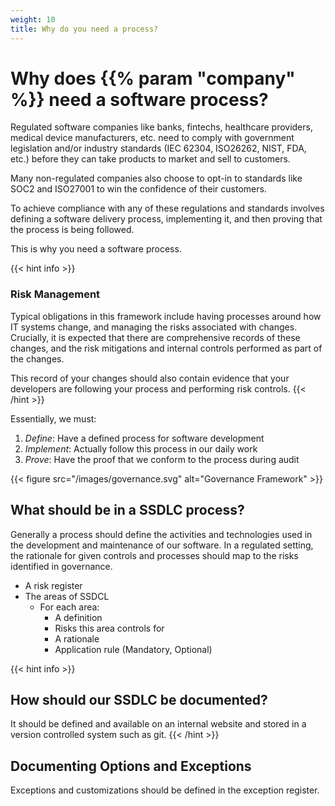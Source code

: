 ```yaml
---
weight: 10
title: Why do you need a process?
---
```

# Why does {{% param "company"  %}} need a software process?

Regulated software companies like banks, fintechs, healthcare providers, 
medical device manufacturers, etc. need to comply with government legislation 
and/or industry standards (IEC 62304, ISO26262, NIST, FDA, etc.) before they 
can take products to market and sell to customers. 

Many non-regulated companies also choose to opt-in to standards 
like SOC2 and ISO27001 to win the confidence of their customers.  

To achieve compliance with any of these regulations and standards 
involves defining a software delivery process, implementing it, 
and then proving that the process is being followed. 

This is why you need a software process. 

{{< hint info >}}
### Risk Management
Typical obligations in this framework include having processes around how IT
systems change, and managing the risks associated with changes.  Crucially, it
is expected that there are comprehensive records of these changes, and the risk
mitigations and internal controls performed as part of the changes.

This record of your changes should also contain evidence that your developers
are following your process and performing risk controls.
{{< /hint >}}

Essentially, we must:

1. *Define*: Have a defined process for software development
2. *Implement*: Actually follow this process in our daily work
3. *Prove*: Have the proof that we conform to the process during audit

{{< figure src="/images/governance.svg" alt="Governance Framework" >}}

## What should be in a SSDLC process?

Generally a process should define the activities and technologies used in the
development and maintenance of our software. In a regulated setting, the
rationale for given controls and processes should map to the risks identified
in governance.

- A risk register
- The areas of SSDCL
    - For each area:
      - A definition
      - Risks this area controls for
      - A rationale
      - Application rule (Mandatory, Optional)

{{< hint info >}}
## How should our SSDLC be documented?
It should be defined and available on an internal website and stored in a version controlled system such as git.
{{< /hint >}}

## Documenting Options and Exceptions

Exceptions and customizations should be defined in the exception register.



